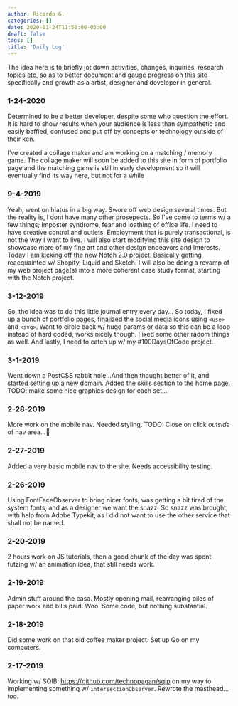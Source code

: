 ```yaml
---
author: Ricardo G.
categories: []
date: 2020-01-24T11:50:00-05:00
draft: false
tags: []
title: 'Daily Log'
---
```


The idea here is to briefly jot down activities, changes, inquiries, research topics etc, so as to better document and gauge progress on this site specifically and growth as a artist, designer and developer in general.

### 1-24-2020

Determined to be a better developer, despite some who question the effort. It is hard to show results when your audience is less than sympathetic and easily baffled, confused and put off by concepts or technology outside of their ken.

I've created a collage maker and am working on a matching / memory game. The collage maker will soon be added to this site in form of portfolio page and the matching game is still in early development so it will eventually find its way here, but not for a while

### 9-4-2019

Yeah, went on hiatus in a big way. Swore off web design several times. But the reality is, I dont have many other prosepects. So I've come to terms w/ a few things; Imposter syndrome, fear and loathing of office life. I need to have creative control and outlets. Employment that is purely transactional, is not the way I want to live. I will also start modifying this site design to showcase more of my fine art and other design endeavors and interests. Today I am kicking off the new Notch 2.0 project. Basically getting reacquainted w/ Shopify, Liquid and Sketch. I will also be doing a revamp of my web project page(s) into a more coherent case study format, starting with the Notch project.

### 3-12-2019

So, the idea was to do this little journal entry every day... So today, I fixed up a bunch of portfolio pages, finalized the social media icons using `<use>` and `<svg>`. Want to circle back w/ hugo params or data so this can be a loop instead of hard coded, works nicely though. Fixed some other radom things as well. And lastly, I need to catch up w/ my #100DaysOfCode project.

### 3-1-2019

Went down a PostCSS rabbit hole...And then thought better of it, and started setting up a new domain. Added the skills section to the home page. TODO: make some nice graphics design for each set...

### 2-28-2019

More work on the mobile nav. Needed styling. TODO: Close on click _outside_ of nav area...🤔

### 2-27-2019

Added a very basic mobile nav to the site. Needs accessibility testing.

### 2-26-2019

Using FontFaceObserver to bring nicer fonts, was getting a bit tired of the system fonts, and as a designer we want the snazz. So snazz was brought, with help from Adobe Typekit, as I did not want to use the other service that shall not be named.

### 2-20-2019

2 hours work on JS tutorials, then a good chunk of the day was spent futzing w/ an animation idea, that still needs work.

### 2-19-2019

Admin stuff around the casa. Mostly opening mail, rearranging piles of paper work and bills paid. Woo. Some code, but nothing substantial.

### 2-18-2019

Did some work on that old coffee maker project. Set up Go on my computers.

### 2-17-2019

Working w/ SQIB: https://github.com/technopagan/sqip on my way to implementing something w/ `intersectionObserver`.
Rewrote the masthead... too.
